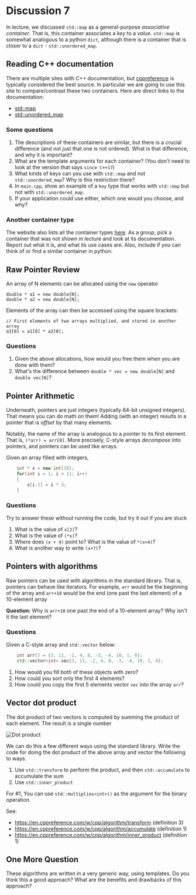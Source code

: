 # Discussion 7  

In lecture, we discussed `std::map` as a general-purpose _associative container_. That is, this container associates a _key_ to a _value_. `std::map` is somewhat analogous to a python `dict`, although there is a container that is closer to a `dict` - `std::unordered_map`.

## Reading C++ documentation

There are multiple sites with C++ documentation, but [cppreference](https://en.cppreference.com/w/) is typically considered the best source. In particular we are going to use this site to compare/contrast these two containers. Here are direct links to the documentation:

  * [std::map](https://en.cppreference.com/w/cpp/container/map)
  * [std::unordered_map](https://en.cppreference.com/w/cpp/container/unordered_map)

### Some questions

1. The descriptions of these containers are similar, but there is a crucial difference (and not just that one is not ordered). What is that difference, and why it is important?
2. What are the template arguments for each container? (You don't need to look at the version that says `since C++17`)
3. What kinds of keys can you use with `std::map` and not `std::unordered_map`? Why is this restriction there?
4. In `main.cpp`, show an example of a `key` type that works with `std::map` but not with `std::unordered_map`.
5. If your application could use either, which one would you choose, and why?

### Another container type

The website also lists all the container types [here](https://en.cppreference.com/w/cpp/container). As a group, pick a container that was not shown in lecture and look at its documentation. Report out what it is, and what its use cases are. Also, include if you can think of or find a similar container in python.


## Raw Pointer Review

An array of N elements can be allocated using the `new` operator

    double * a1 = new double[N];
    double * a2 = new double[N];

Elements of the array can then be accessed using the square brackets:

    // First elements of two arrays multiplied, and stored in another array
    a3[0] = a1[0] * a2[0];


### Questions
1. Given the above allocations, how would you free them when you are done with them?
2. What's the difference between `double * vec = new double[N]` and `double vec[N]`?


## Pointer Arithmetic

Underneath, pointers are just integers (typically 64-bit unsigned integers). That means you can do math on them!
Adding (with an integer) results in a pointer that is _offset_ by that many elements.

Notably, the name of the array is analogous to a pointer to its first element. That is,
`(*arr) = arr[0]`. More precisely, C-style arrays _decompose_ into pointers, and pointers can be
used like arrays.

Given an array filled with integers,

```c++
    int * x = new int[10];
    for(int i = 1; i < 11; i++)
    {
        x[i-1] = i * 3;
    }
```

### Questions

Try to answer these without running the code, but try it out if you are stuck

1. What is the value of `x[2]`?
2. What is the value of `(*x)`?
3. Where does `(x + 4)` point to? What is the value of `*(x+4)`?
4. What is another way to write `(x+7)`?

## Pointers with algorithms

Raw pointers can be used with algorithms in the standard library. That is, pointers can behave like iterators.
For example, `arr` would be the beginning of the array and `arr+10` would be the end (one past the last element) of a
10-element array

**Question:** Why is `arr+10` one past the end of a 10-element array? Why isn't it the last element?

### Questions

Given a C-style array and `std::vector` below:

```c++
    int arr[] = {3, 11, -2, 4, 8, -3, -4, 10, 1, 0};
    std::vector<int> vec{3, 11, -2, 4, 8, -3, -4, 10, 1, 0};
```

1. How would you fill both of these objects with zero?
2. How could you sort only the first 4 elements?
3. How could you copy the first 5 elements vector `vec` into the array `arr`?

## Vector dot product

The dot product of two vectors is computed by summing the product of each element. The result is a single number

![Dot product](./assets/dot_product.png)

We can do this a few different ways using the standard library. Write the code for doing the dot product
of the above array and vector the following to ways.

1. Use `std::transform` to perform the product, and then `std::accumulate` to accumulate the sum
2. Use `std::inner_product`

For #1, You can use `std::multiplies<int>()` as the argument for the binary operation.

See:
- https://en.cppreference.com/w/cpp/algorithm/transform (definition 3)
- https://en.cppreference.com/w/cpp/algorithm/accumulate (definition 1)
- https://en.cppreference.com/w/cpp/algorithm/inner_product (definition 1)

## One More Question

These algorithms are written in a very generic way, using templates. Do you think this a good approach? What are the benefits and drawbacks of this approach?
